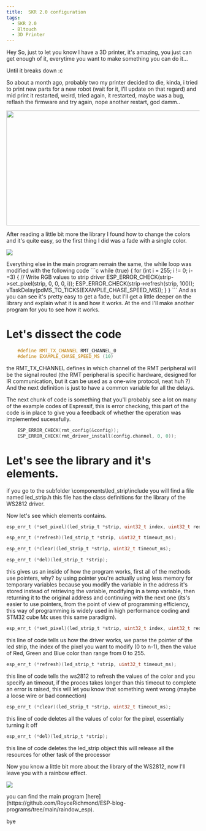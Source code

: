 ```yaml
---
title:  SKR 2.0 configuration
tags:
  - SKR 2.0
  - Bltouch
  - 3D Printer
---
```

Hey
So, just to let you know I have a 3D printer, it's amazing, you just can get enough of it, everytime you want to make something you can do it...

Until it breaks down :c

So about a month ago, probably two my printer decided to die, kinda, i tried to print new parts for a new robot (wait for it, I'll update on that regard) and mid print it restarted, weird, tried again, it restarted, maybe was a bug, reflash the firmware and try again, nope another restart, god damm..

<p class="aligncenter">
    <img src="{{site.baseurl}}/assets/p6-0.png"/ style="width:516px;height:300px;">
</p>



After reading a little bit more the library I found how to change the colors and it's quite easy, so the first thing I did was a fade with a single color.

<p class="aligncenter">
    <img src="{{site.baseurl}}/assets/p2_0226.gif"/>
</p>
Everything else in the main program remain the same, the while loop  was modified with the following code
```c
while (true) {
	for (int i = 255; i != 0; i-=3) {
		// Write RGB values to strip driver
		ESP_ERROR_CHECK(strip->set_pixel(strip, 0, 0, 0, i));
		ESP_ERROR_CHECK(strip->refresh(strip, 100));
		vTaskDelay(pdMS_TO_TICKS(EXAMPLE_CHASE_SPEED_MS));
	}
}
```
And as you can see it's pretty easy to get a fade, but I'll get a little deeper on the library and explain what it is and how it works. At the end I'll make another program for you to see how it works.

# Let's dissect the code

```c
	#define RMT_TX_CHANNEL RMT_CHANNEL_0
	#define EXAMPLE_CHASE_SPEED_MS (10)
```
the RMT_TX_CHANNEL defines in which channel of the RMT peripheral will be the signal routed (the RMT peripheral is specific hardware, designed for IR communication, but it can be used as a one-wire protocol, neat huh ?)
And the next definition is just to have a common variable for all the delays.

The next chunk of code is something that you'll probably see a lot on many of the example codes of Espressif, this is error checking, this part of the code is in place to give you a feedback of whether the operation was implemented sucessfully.
```c
    ESP_ERROR_CHECK(rmt_config(&config));
    ESP_ERROR_CHECK(rmt_driver_install(config.channel, 0, 0));
```
# Let's see the library and it's elements.
if you go to the subfolder \components\led_strip\include you will find a file named led_strip.h this file has the class definitions for the library of the WS2812 driver.

Now let's see which elements contains.

```c
esp_err_t (*set_pixel)(led_strip_t *strip, uint32_t index, uint32_t red, uint32_t green, uint32_t blue);

esp_err_t (*refresh)(led_strip_t *strip, uint32_t timeout_ms);

esp_err_t (*clear)(led_strip_t *strip, uint32_t timeout_ms);

esp_err_t (*del)(led_strip_t *strip);
```
this gives us an inside of how the program works, first all of the methods use pointers, why? by using pointer you're actually using less memory for temporary variables because you modify the variable in the address it's stored instead of retrieving the variable, modifying in a temp variable, then returning it to the original address and continuing with the next one (its's easier to use pointers, from the point of view of programming efficiency, this way of programming is widely used in high performance coding and STM32 cube Mx uses this same paradigm).

```c
esp_err_t (*set_pixel)(led_strip_t *strip, uint32_t index, uint32_t red, uint32_t green, uint32_t blue);
```
this line of code tells us how the driver works, we parse the pointer of the led strip, the index of the pixel you want to modify (0 to n-1), then the value of Red, Green and Blue color than range from 0 to 255.

```c
esp_err_t (*refresh)(led_strip_t *strip, uint32_t timeout_ms);
```
this line of code tells the ws2812 to refresh the values of the color and you specify an timeout, if the proces takes longer than this timeout to complete an error is raised, this will let you know that something went wrong (maybe a loose wire or bad connection)
```c
esp_err_t (*clear)(led_strip_t *strip, uint32_t timeout_ms);
```
this line of code deletes all the values of color for the pixel, essentially turning it off
```c
esp_err_t (*del)(led_strip_t *strip);
```
this line of code deletes the led_strip object this will release all the resources for other task of the processor

Now you know a little bit more about the library of the WS2812, now I'll leave you with a rainbow effect.
<p class="aligncenter">
    <img src="{{site.baseurl}}/assets/p2_0227.gif"/>
</p>
you can find the main program [here](https://github.com/RoyceRichmond/ESP-blog-programs/tree/main/raindow_esp).

bye
